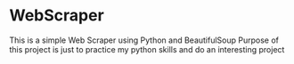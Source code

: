 # WebScraper
This is a simple Web Scraper using Python and BeautifulSoup
Purpose of this project is just to practice my python skills and do an interesting project
